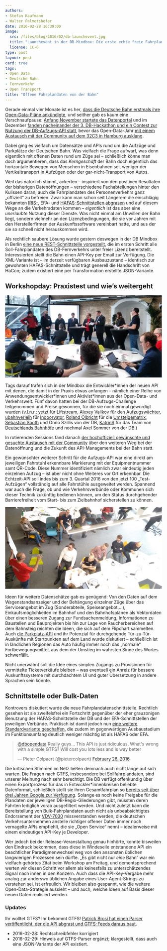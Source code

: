 ```yaml
---
authors:
- Stefan Kaufmann
- Walter Palmetshofer
date: 2016-02-28 16:39:00
image:
  src: /files/blog/2016/02/db-launchevent.jpg
  title: "Launchevent in der DB-Mindbox: Die erste echte freie Fahrplandaten-API der Bahn"
  license: CC-0
type: post
layout: post
card: true
tags:
- Open Data
- Deutsche Bahn
- Fernverkehr
- Open Transport
title: "Offene Fahrplandaten von der Bahn"
---
```


Gerade einmal vier Monate ist es her, [dass die Deutsche Bahn erstmals ihre Open-Data-Pläne ankündigte](/blog/2015/10/die-bahn-kommt-auf-open-data/), und seither gab es kaum eine Verschnaufpause: [Anfang November startete das Datenportal](/blog/2015/11/its-alive-daten.deutschebahn.com/) und im Dezember [fanden nacheinander der 3. DB-Hackathon und ein Contest zur Nutzung der DB-Aufzugs-API statt](/blog/2015/12/aufzugschallenge/), bevor das Open-Data-Jahr [mit einem Austausch mit der Community auf dem 32C3 in Hamburg ausklang](http://www.golem.de/news/opendata-im-spnv-deutsche-bahn-oeffnet-sich-weiter-der-hackercommunity-1512-118261.html).

Dabei ging es vielfach um Datensätze und APIs rund um die Aufzüge und Parkplätze der Deutschen Bahn. Was vielfach die Frage aufwarf, was denn eigentlich mit offenen Daten rund um Züge sei – schließlich könne man doch argumentieren, dass das *Kerngeschäft* der Bahn doch eigentlich das horizontale Bewegen von Menschen in Eisenbahnen sei, weniger der Vertikaltransport in Aufzügen oder der gar-nicht-Transport von Autos.

Weil das natürlich stimmt, ackerten – inspiriert von den positiven Resultaten der bisherigen Datenöffnungen – verschiedene Fachabteilungen hinter den Kulissen daran, auch die Fahrplandaten des Personenverkehrs ganz „offiziell“ zu befreien. Zwar kann man schon seit Längerem die einschlägig bekannten [IRIS-](http://finalrewind.org/projects/Travel-Status-DE-IRIS/), EFA- und [HAFAS-Schnittstellen abgrasen](https://github.com/schildbach/public-transport-enabler) und auf diesem Wege an die Verkehrsdaten kommen – *eigentlich* ist das aber eine *unerlaubte* Nutzung dieser Dienste. Was nicht einmal am Unwillen der Bahn liegt, sondern vielmehr an den Lizenzbedingungen, die sie vor Jahren mit den Herstellerfirmen der Auskunftssoftware vereinbart hatte, und aus der sie so schnell nicht herauskommen wird.

Als rechtlich saubere Lösung wurde gestern deswegen in der DB Mindbox in Berlin [eine neue REST-Schnittstelle vorgestellt,](http://data.deutschebahn.com/blog/2016/02/25/fahrplan/) die im ersten Schritt alle Soll-Fahrplandaten des DB-Fernverkehrs unter freier Lizenz bereitstellt. 
Interessierten stellt die Bahn einen API-Key per Email zur Verfügung. Die XML-Variante ist – im derzeit verfügbaren Ausbauzustand – identisch zur gewohnten HAFAS-Schnittstelle und trägt generell die Handschrift von HaCon; zudem existiert eine per Transformation erstellte JSON-Variante.


## Workshopday: Praxistest und wie’s weitergeht

![Einige der Prämierten der Aufzugs-Challenge](/files/blog/2016/02/db-challengewinner.jpg "Einige der Prämierten der Aufzugs-Challenge")

Tags darauf trafen sich in der Mindbox die Entwickler\*innen der neuen API mit denen, die damit in der Praxis etwas anfangen – nämlich einer Reihe von Anwendungsentwickler\*innen und Aktivist\*innen aus der Open-Data- und Verkehrswelt. Fünf davon hatten bei der DB-Aufzugs-Challenge teilgenommen und Preise gewonnen, für die sie noch einmal gewürdigt wurden (v.l.n.r.: [yetzt](http://yetzt.me) für [Liftstream](https://github.com/yetzt/liftstream), [Alexey Valikov](https://twitter.com/orless) für den [Aufzugswächter](http://aufzugswaechter.org/), [ubahnverleih](https://twitter.com/ubahnverleih) für [Indoorvator](http://blattspinat.com/maps/indoorvator), [Roland Olbricht](http://wiki.openstreetmap.org/wiki/User:Roland.olbricht) für die [Umsteigematrix](http://olbricht.nrw/adam/bahnhof.html), [Sebastian Sooth](https://twitter.com/sebaso) und Onno Szillis von der DB, [KatrinS](http://twitter.com/katrins) für das Team von [Deutschlands Bahnhöfe](http://www.deutschlands-bahnhoefe.de/) und nochmal Axel Sommer von der DB.)

In rotierenden Sessions fand danach [der hochoffiziell gewünschte und gesuchte Austausch mit der Community](http://www.deutschebahn.com/de/presse/pressestart_zentrales_uebersicht/10840664/p20160225.html) über den weiteren Weg bei der Datenöffnung und die Zukunft des API-Managements bei der Bahn statt.

Ein gewünschter weiterer Schritt für die Aufzugs-API war eine direkt am jeweiligen Fahrstuhl erkennbare Markierung mit der Equipmentnummer samt QR-Code. Diese Nummer identifiziert nämlich zwar eindeutig jeden einzelnen Aufzug – ist aber nicht ohne Weiteres vor Ort erkennbar. Die Echtzeit-API soll indes bis zum 3. Quartal 2016 von den jetzt 100 „Test-Aufzügen“ vollständig auf alle Fahrstühle ausgeweitet werden. Spannend war auch die Frage, ob und wie Verkehrsverbünde oder Kommunen sich dieser Technik zukünftig bedienen können, um den Status durchgehender Barrierefreiheit vom Start- bis zum Zielbahnhof sicherstellen zu können.

![Im Dialog mit der Datengewalt](/files/blog/2016/02/db-workshop.jpg "Im Dialog mit der Datengewalt")

Ideen für weitere Datenschätze gab es genügend: Von den Daten auf dem Wagenstandsanzeiger und der Behängung einzelner Züge über das Serviceangebot im Zug (Sonderabteile, Speiseangebot,…), Einkaufsmöglichkeiten im Bahnhof und den Bahnhofsplänen als Vektordaten über einen besseren Zugang zur Fundsachenmeldung, Informationen zu Baustellen und Bauprojekten bis hin zur Lage von Raucherbereichen auf dem Bahnsteig reichten die Ideen, die sich auf dem Flipchart sammelten. Auch [die Parkplatz-API](http://data.deutschebahn.com/apis/parkplatz/) und ihr Potenzial für durchgehende Tür-zu-Tür-Auskünfte mit Startpunkten auf dem Land wurde diskutiert – schließlich ist in ländlichen Regionen das Auto häufig immer noch das „normale“ Fortbewegungsmittel, aus dem der Umstieg im wahrsten Sinne des Wortes schwerfällt.

Nicht unerwähnt soll die Idee eines simplen Zugangs zu Provisionen für vermittelte Ticketverkäufe bleiben – was eventuell ein Anreiz für bessere Auskunftssysteme mit durchdachtem UI und guter Übersetzung in andere Sprachen sein könnte.

## Schnittstelle oder Bulk-Daten

Kontrovers diskutiert wurde die neue Fahrplandatenschnittstelle. Rechtlich gesehen ist sie zweifelsfrei ein Fortschritt gegenüber der eher grauzonigen Benutzung der HAFAS-Schnittstelle der DB und der EFA-Schnittstellen der jeweiligen Verbünde. Praktisch ist damit jedoch nun [eine weitere Standardvariante geschaffen](https://xkcd.com/927/), die zudem im gegenwärtigen Ausbaustadium im Funktionsumfang deutlich weniger mächtig ist als HAFAS oder EFA.

<blockquote class="twitter-tweet" data-lang="en"><p lang="en" dir="ltr"><a href="https://twitter.com/dbopendata">@dbopendata</a> Really guys... This API is just ridiculous. What&#39;s wrong with a simple GTFS? Will cost you lots less and is way better</p>&mdash; Pieter Colpaert (@pietercolpaert) <a href="https://twitter.com/pietercolpaert/status/703259512527052802">February 26, 2016</a></blockquote>
<script async src="//platform.twitter.com/widgets.js" charset="utf-8"></script>

Die kritischen Stimmen im Netz ließen demnach auch nicht lange auf sich warten. Die Fragen nach [GTFS](https://developers.google.com/transit/gtfs/), insbesondere bei Sollfahrplandaten, sind unserer Meinung nach sehr berechtigt. Die DB verfügt offenkundig über einen Exportprozess für das in Entwickler\*innenkreisen beliebte Datenformat, schließlich stellt sie ihren Gesamtfahrplan so [bereits seit über drei Jahren Google zur Verfügung](https://netzpolitik.org/2012/verpasste-open-data-chance-deutsche-bahn-schenkt-einzig-google-seine-fahrplandaten/). Solange es noch keine Freigabe für die Plandaten der jeweiligen DB-Regio-Gliederungen gibt, müssten deren Fahrten lediglich vorab ausgefiltert werden. Und nicht zuletzt kann die Bereitstellung von Bulk-Fahrplandaten auch nicht als unbeabsichtigtes Endorsement der [VDV-7030](http://www.opencitycamp.de/14/offene-nahverkehrsdaten-in-deutschland/) missverstanden werden, die deutschen Verkehrsunternehmen anstelle richtiger offener Daten immer noch vernagelte APIs empfiehlt, die sie „Open Service“ nennt – idealerweise mit einem eindeutigen API-Key je Developer.

Wer jedoch bei der Release-Veranstaltung genau hinhörte, konnte bisweilen den Eindruck bekommen, dass diese in Windeseile entstandene API ein beachtlicher Paradigmenwechsel weg von den ansonsten üblichen langwierigen Prozessen sein dürfte. „Es gibt nicht nur *eine* Bahn“ war ein vielfach gehörtes Zitat beim Workshop am Freitag, und dementsprechend werten wir diesen Schritt vor allem als keinesfalls zu unterschätzendes Signal nach innen in den Konzern. Auch dass die API-Key-Vergabe mehr analog zur anderswo üblichen Angabe eines User-Agent-Strings zu verstehen sei, ist erfreulich. Wir bleiben also gespannt, wie die weitere Open-Data-Strategie aussieht – und auch, welche Ideen auf Basis dieser neuen Daten realisiert werden.

### Updates

Ihr wolltet GTFS? Ihr bekommt GTFS! [Patrick Brosi hat einen Parser veröffentlicht, der die API abgrast und GTFS-Feeds daraus baut](https://github.com/patrickbr/db-api-to-gtfs).

* 2016-02-28: Rechtschreibfehler korrigiert
* 2016-02-29: Hinweis auf GTFS-Parser ergänzt; klargestellt, dass auch eine JSON-Variante der API existiert.

